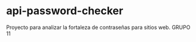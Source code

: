 # api-password-checker
Proyecto para analizar la fortaleza de contraseñas para sitios web. GRUPO 11
